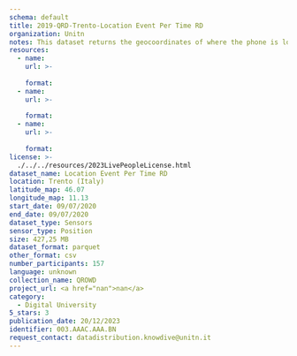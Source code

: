 ```yaml
---
schema: default
title: 2019-QRD-Trento-Location Event Per Time RD
organization: Unitn
notes: This dataset returns the geocoordinates of where the phone is located.
resources:
  - name:  
    url: >-
       
    format:  
  - name:  
    url: >-
       
    format:  
  - name:  
    url: >-
       
    format:  
license: >-
  ./../../resources/2023LivePeopleLicense.html
dataset_name: Location Event Per Time RD
location: Trento (Italy)
latitude_map: 46.07
longitude_map: 11.13
start_date: 09/07/2020
end_date: 09/07/2020
dataset_type: Sensors
sensor_type: Position
size: 427,25 MB
dataset_format: parquet
other_format: csv
number_participants: 157
language: unknown
collection_name: QROWD
project_url: <a href="nan">nan</a>
category:
  - Digital University
5_stars: 3
publication_date: 20/12/2023
identifier: 003.AAAC.AAA.BN
request_contact: datadistribution.knowdive@unitn.it
---
```

